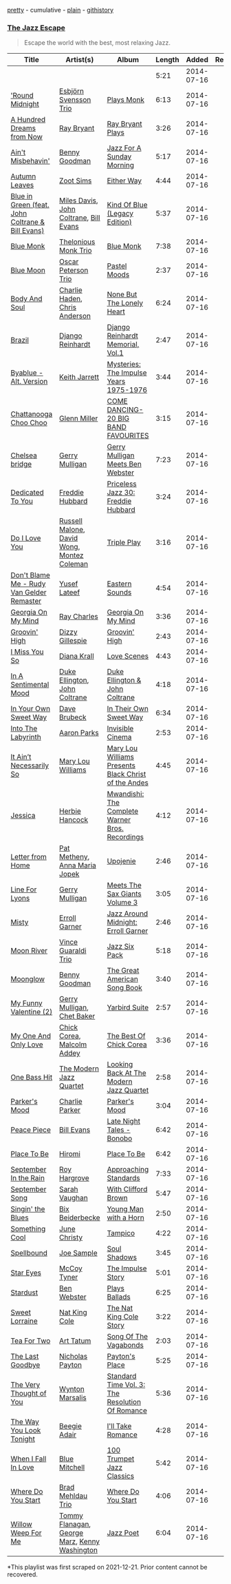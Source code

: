 [pretty](/playlists/pretty/7hjaw2oDqkMS2uDk5vmzAu.md) - cumulative - [plain](/playlists/plain/7hjaw2oDqkMS2uDk5vmzAu) - [githistory](https://github.githistory.xyz/mackorone/spotify-playlist-archive/blob/main/playlists/plain/7hjaw2oDqkMS2uDk5vmzAu)

### [The Jazz Escape](https://open.spotify.com/playlist/2lkF34ivWXj4FNUPybetur)

> Escape the world with the best, most relaxing Jazz.

| Title | Artist(s) | Album | Length | Added | Removed |
|---|---|---|---|---|---|
| [](https://open.spotify.com/track/16TbVkFPNUtNkwCSZIziXJ) | [](https://open.spotify.com/artist/0LyfQWJT6nXafLPZqxe9Of) | [](https://open.spotify.com/album/16P67CKwAR45QleNvCINeX) | 5:21 | 2014-07-16 |  |
| ['Round Midnight](https://open.spotify.com/track/6rIB9HudLdMSNEZaH8JxVm) | [Esbjörn Svensson Trio](https://open.spotify.com/artist/3HJzLaMbS0jMabxS3wttGk) | [Plays Monk](https://open.spotify.com/album/3ar3gv14DQ9QnmF9n3D90G) | 6:13 | 2014-07-16 |  |
| [A Hundred Dreams from Now](https://open.spotify.com/track/63kalFnjm1Wy8OvKXO7hWG) | [Ray Bryant](https://open.spotify.com/artist/617L0tV5Y7lMvUHGHR43AR) | [Ray Bryant Plays](https://open.spotify.com/album/4q8hkJRnSQaWiqW0b2Lw7G) | 3:26 | 2014-07-16 |  |
| [Ain't Misbehavin'](https://open.spotify.com/track/2jCEQ4ViFk3rkb3zOzi3rS) | [Benny Goodman](https://open.spotify.com/artist/1pBuKaLHJlIlqYxQQaflve) | [Jazz For A Sunday Morning](https://open.spotify.com/album/4a3eASYMdFTbmEpdj29zvg) | 5:17 | 2014-07-16 |  |
| [Autumn Leaves](https://open.spotify.com/track/1KGBpfScfuZVlgj5U4Tq31) | [Zoot Sims](https://open.spotify.com/artist/1pwr5rTWLVfqhvHfB7Reap) | [Either Way](https://open.spotify.com/album/4GdX9SFD6n0uynQPg2VOQY) | 4:44 | 2014-07-16 |  |
| [Blue in Green \(feat\. John Coltrane & Bill Evans\)](https://open.spotify.com/track/0aWMVrwxPNYkKmFthzmpRi) | [Miles Davis](https://open.spotify.com/artist/0kbYTNQb4Pb1rPbbaF0pT4), [John Coltrane](https://open.spotify.com/artist/2hGh5VOeeqimQFxqXvfCUf), [Bill Evans](https://open.spotify.com/artist/4jXfFzeP66Zy67HM2mvIIF) | [Kind Of Blue \(Legacy Edition\)](https://open.spotify.com/album/4sb0eMpDn3upAFfyi4q2rw) | 5:37 | 2014-07-16 |  |
| [Blue Monk](https://open.spotify.com/track/3Us7ZYk1MxPMvQu5mnI0Zw) | [Thelonious Monk Trio](https://open.spotify.com/artist/1eLGUQKWRwsvTDCJhH788m) | [Blue Monk](https://open.spotify.com/album/2TscgjDmicRE7TZEr5ASMU) | 7:38 | 2014-07-16 |  |
| [Blue Moon](https://open.spotify.com/track/3HBZd5XI252SYwC808uT2L) | [Oscar Peterson Trio](https://open.spotify.com/artist/0ldU0QJm31y0d6f57R1G2A) | [Pastel Moods](https://open.spotify.com/album/3YoYGmLKQubSo3Ho30FmPC) | 2:37 | 2014-07-16 |  |
| [Body And Soul](https://open.spotify.com/track/2W0aHErMSTAP2NTBAJlIrZ) | [Charlie Haden](https://open.spotify.com/artist/5Pqc0ZFA20Y9zGJZ3ojUin), [Chris Anderson](https://open.spotify.com/artist/7GqvcADuInnGBhPzJphrpO) | [None But The Lonely Heart](https://open.spotify.com/album/3AIPq30cOmfWnDQgc1OHxI) | 6:24 | 2014-07-16 |  |
| [Brazil](https://open.spotify.com/track/6m8ROlnJfX5nYsMydTKbzo) | [Django Reinhardt](https://open.spotify.com/artist/5Z1XZyEFY0dewG8faEIiEx) | [Django Reinhardt Memorial, Vol.1](https://open.spotify.com/album/2Dj3BTtfsqaQf795xk4lgm) | 2:47 | 2014-07-16 |  |
| [Byablue \- Alt\. Version](https://open.spotify.com/track/0k2HFxlwobWynK1pimUa13) | [Keith Jarrett](https://open.spotify.com/artist/0F3Aew9DSd6fb6192K1K0Y) | [Mysteries: The Impulse Years 1975\-1976](https://open.spotify.com/album/0Egmo33QeGlmH4YaAWdJnE) | 3:44 | 2014-07-16 |  |
| [Chattanooga Choo Choo](https://open.spotify.com/track/2BmkX0a5MydjxUae3JsIVU) | [Glenn Miller](https://open.spotify.com/artist/2aAHdB5HweT3mFcRzm0swc) | [COME DANCING\-20 BIG BAND FAVOURITES](https://open.spotify.com/album/7LCLqbDYJWP55r9N4L3Gxf) | 3:15 | 2014-07-16 |  |
| [Chelsea bridge](https://open.spotify.com/track/2Jy6tT44Ay0m5kTUQs2GJB) | [Gerry Mulligan](https://open.spotify.com/artist/6l40OFJhuTbHQ9V12evc9K) | [Gerry Mulligan Meets Ben Webster](https://open.spotify.com/album/4zNw4NpLg78Rgog4Ath5aM) | 7:23 | 2014-07-16 |  |
| [Dedicated To You](https://open.spotify.com/track/6obGjgqunbD7yvor1iMZPc) | [Freddie Hubbard](https://open.spotify.com/artist/0fTHKjepK5HWOrb2rkS5Em) | [Priceless Jazz 30: Freddie Hubbard](https://open.spotify.com/album/1yyn1hMUouPJquxC4hjJCC) | 3:24 | 2014-07-16 |  |
| [Do I Love You](https://open.spotify.com/track/29Zbj2JQKuUo1UDvBQIcHp) | [Russell Malone](https://open.spotify.com/artist/4U5eHAv5qBumRcWEl84ZCb), [David Wong](https://open.spotify.com/artist/2uvK3qQRe94yfxfJ4qsCCr), [Montez Coleman](https://open.spotify.com/artist/4e0q9ui404rCzGkNXLhDDl) | [Triple Play](https://open.spotify.com/album/5mYG0eWbMtSsaxHwEGQBim) | 3:16 | 2014-07-16 |  |
| [Don't Blame Me \- Rudy Van Gelder Remaster](https://open.spotify.com/track/1yJSiHvpYi1eZTrwStGoYJ) | [Yusef Lateef](https://open.spotify.com/artist/33XkS6h90eeK7e6OJHw0mq) | [Eastern Sounds](https://open.spotify.com/album/0963505kg714S5rqZwKZ9I) | 4:54 | 2014-07-16 |  |
| [Georgia On My Mind](https://open.spotify.com/track/0KkmIGbNiEGloUla4TK4hP) | [Ray Charles](https://open.spotify.com/artist/1eYhYunlNJlDoQhtYBvPsi) | [Georgia On My Mind](https://open.spotify.com/album/4Mq1I0fl1MwhOCUtWoX1Wl) | 3:36 | 2014-07-16 |  |
| [Groovin' High](https://open.spotify.com/track/3xK8Ec4RoHgFB9zDJkat8c) | [Dizzy Gillespie](https://open.spotify.com/artist/5RzjqfPS0Bu4bUMkyNNDpn) | [Groovin' High](https://open.spotify.com/album/3Zvvgj16yTtmCVqndZUH7G) | 2:43 | 2014-07-16 |  |
| [I Miss You So](https://open.spotify.com/track/5HrSt3w9604xJdMALbUcDl) | [Diana Krall](https://open.spotify.com/artist/5z1VAFwT35EVvCp1XlZZuL) | [Love Scenes](https://open.spotify.com/album/0BY7XVm9kLLwDmQfXFL8G8) | 4:43 | 2014-07-16 |  |
| [In A Sentimental Mood](https://open.spotify.com/track/51BfVxH0QfxTpFgZMMbhwK) | [Duke Ellington](https://open.spotify.com/artist/4F7Q5NV6h5TSwCainz8S5A), [John Coltrane](https://open.spotify.com/artist/2hGh5VOeeqimQFxqXvfCUf) | [Duke Ellington & John Coltrane](https://open.spotify.com/album/7qsnx3thQiQabvDkHfqI1m) | 4:18 | 2014-07-16 |  |
| [In Your Own Sweet Way](https://open.spotify.com/track/7lO3Go5i45lK7FKa9WOvUC) | [Dave Brubeck](https://open.spotify.com/artist/3kUKwTJdH8FuWzF8p6Dg9E) | [In Their Own Sweet Way](https://open.spotify.com/album/3xxZHHNXl3PxpjpO2ecQob) | 6:34 | 2014-07-16 |  |
| [Into The Labyrinth](https://open.spotify.com/track/40kPjE7saRDW8mmBlksWUW) | [Aaron Parks](https://open.spotify.com/artist/22KzEvCtrTGf9l6k7zFcdv) | [Invisible Cinema](https://open.spotify.com/album/3xfueIrMUw57owAiYVKt8S) | 2:53 | 2014-07-16 |  |
| [It Ain’t Necessarily So](https://open.spotify.com/track/0vwTHK0RI01avuLIrAHp8C) | [Mary Lou Williams](https://open.spotify.com/artist/6hrEc1XqVcGLK0Di6zVADR) | [Mary Lou Williams Presents Black Christ of the Andes](https://open.spotify.com/album/35TchegKRAVtmhwSfDA8hy) | 4:45 | 2014-07-16 |  |
| [Jessica](https://open.spotify.com/track/6BN2BiFru8FNpXY47GgTN0) | [Herbie Hancock](https://open.spotify.com/artist/2ZvrvbQNrHKwjT7qfGFFUW) | [Mwandishi: The Complete Warner Bros\. Recordings](https://open.spotify.com/album/2ZbgpDs0ewVgP6sLeXJMAu) | 4:12 | 2014-07-16 |  |
| [Letter from Home](https://open.spotify.com/track/2PZryKb38MtoCTsZASWLJ4) | [Pat Metheny](https://open.spotify.com/artist/3t58jfUhoMLYVO14XaUFLA), [Anna Maria Jopek](https://open.spotify.com/artist/49MhEXYycGHSAmmy8GiBio) | [Upojenie](https://open.spotify.com/album/2FDoaB8G6itN0d1vUPQgc9) | 2:46 | 2014-07-16 |  |
| [Line For Lyons](https://open.spotify.com/track/0WQ1u1tYKZ6UH49KVGBH1V) | [Gerry Mulligan](https://open.spotify.com/artist/6l40OFJhuTbHQ9V12evc9K) | [Meets The Sax Giants Volume 3](https://open.spotify.com/album/3R5GFV88b86J40Haj2PPsc) | 3:05 | 2014-07-16 |  |
| [Misty](https://open.spotify.com/track/1V87tTQ0lLptQroX7uD3ZA) | [Erroll Garner](https://open.spotify.com/artist/6C65D20ASusYqHGSIktfED) | [Jazz Around Midnight: Erroll Garner](https://open.spotify.com/album/5oIaNKls5Yx5gHfllGGkr3) | 2:46 | 2014-07-16 |  |
| [Moon River](https://open.spotify.com/track/3HjqOi572H7pasySmHXLYU) | [Vince Guaraldi Trio](https://open.spotify.com/artist/4ytkhMSAnrDP8XzRNlw9FS) | [Jazz Six Pack](https://open.spotify.com/album/1OeYBY5qJWCyqyCmQ7kfsh) | 5:18 | 2014-07-16 |  |
| [Moonglow](https://open.spotify.com/track/2GnYSGPljKiNKZ8OqYVyck) | [Benny Goodman](https://open.spotify.com/artist/1pBuKaLHJlIlqYxQQaflve) | [The Great American Song Book](https://open.spotify.com/album/49HFqpBu2kqYIwOiSKknny) | 3:40 | 2014-07-16 |  |
| [My Funny Valentine \(2\)](https://open.spotify.com/track/0MUVhuKwrPtnZW1worw31n) | [Gerry Mulligan](https://open.spotify.com/artist/6l40OFJhuTbHQ9V12evc9K), [Chet Baker](https://open.spotify.com/artist/3rxeQlsv0Sc2nyYaZ5W71T) | [Yarbird Suite](https://open.spotify.com/album/4ThZRAF2wqmOcnRIMxJu8h) | 2:57 | 2014-07-16 |  |
| [My One And Only Love](https://open.spotify.com/track/21WlpZiXLelHjdoMUhHfrm) | [Chick Corea](https://open.spotify.com/artist/5olDKSsFhhmwh8UCWwKtpq), [Malcolm Addey](https://open.spotify.com/artist/4v0dBZBhhgZctlUGPFOGyH) | [The Best Of Chick Corea](https://open.spotify.com/album/42yiUOGntY4V5W3rf7Glus) | 3:36 | 2014-07-16 |  |
| [One Bass Hit](https://open.spotify.com/track/6mqBtwOUZsxJK4pkNPnxD7) | [The Modern Jazz Quartet](https://open.spotify.com/artist/7wBFjZMHsC6nfV0HOSd6uI) | [Looking Back At The Modern Jazz Quartet](https://open.spotify.com/album/3InPNu32SCQAFfJcsF3STy) | 2:58 | 2014-07-16 |  |
| [Parker's Mood](https://open.spotify.com/track/76kEWcXw7hZfLt4Mt2lqwR) | [Charlie Parker](https://open.spotify.com/artist/4Ww5mwS7BWYjoZTUIrMHfC) | [Parker's Mood](https://open.spotify.com/album/4RRV74RIVhcITDiuxevzEW) | 3:04 | 2014-07-16 |  |
| [Peace Piece](https://open.spotify.com/track/5xkTHtZiRaazoh87lpeNwY) | [Bill Evans](https://open.spotify.com/artist/4jXfFzeP66Zy67HM2mvIIF) | [Late Night Tales \- Bonobo](https://open.spotify.com/album/0y3ai6LH83qeeeCbmpaIvf) | 6:42 | 2014-07-16 |  |
| [Place To Be](https://open.spotify.com/track/7MP2bGJFGGq4BUImUcbNOw) | [Hiromi](https://open.spotify.com/artist/7DeuppKQdCVhuWrzzCBBpc) | [Place To Be](https://open.spotify.com/album/7oHdAAQkWIf2MjEeqMtDdB) | 6:42 | 2014-07-16 |  |
| [September In the Rain](https://open.spotify.com/track/253VASytYpIZrZGpTlHyHQ) | [Roy Hargrove](https://open.spotify.com/artist/49zXTngyUTielHTbbH5YKs) | [Approaching Standards](https://open.spotify.com/album/1OGhqJimAFVAtyX7PKbakD) | 7:33 | 2014-07-16 |  |
| [September Song](https://open.spotify.com/track/27wKYdjaJGDJWTAuFi1En6) | [Sarah Vaughan](https://open.spotify.com/artist/1bgyxtWjZwA5PQlDsvs9b8) | [With Clifford Brown](https://open.spotify.com/album/4obhlOi49yfv162hJLcvzR) | 5:47 | 2014-07-16 |  |
| [Singin' the Blues](https://open.spotify.com/track/6ecHrGMH1xnmRdKakgIIpT) | [Bix Beiderbecke](https://open.spotify.com/artist/3kfbYBrL3MCPAMUwKDRpc7) | [Young Man with a Horn](https://open.spotify.com/album/5wTbwGNBPIPNdka8zs7os2) | 2:50 | 2014-07-16 |  |
| [Something Cool](https://open.spotify.com/track/0g5tUbJKTsU3mjtUT0ePEK) | [June Christy](https://open.spotify.com/artist/7D51E97yRZ8Su45PW9zbzP) | [Tampico](https://open.spotify.com/album/1mkYbTZnGZ88v6BcdRpMq1) | 4:22 | 2014-07-16 |  |
| [Spellbound](https://open.spotify.com/track/5V54sGZrYzQHkaGRJ8OGsq) | [Joe Sample](https://open.spotify.com/artist/4H2b90USTVSstPktwUsDZE) | [Soul Shadows](https://open.spotify.com/album/1yRXy8NJobwcSzLpoUoara) | 3:45 | 2014-07-16 |  |
| [Star Eyes](https://open.spotify.com/track/09Ht4aS2Lc6RwbcHVjrLXC) | [McCoy Tyner](https://open.spotify.com/artist/2EsmKkHsXK0WMNGOtIhbxr) | [The Impulse Story](https://open.spotify.com/album/4lxBGNMymHqIidoIdNmMT5) | 5:01 | 2014-07-16 |  |
| [Stardust](https://open.spotify.com/track/4nbqUfqKObLWhuUT7PWV1N) | [Ben Webster](https://open.spotify.com/artist/34W7ZCX0LZeJd8q6boKGOk) | [Plays Ballads](https://open.spotify.com/album/2bI7k1iblL7PAIzHPA86Et) | 6:25 | 2014-07-16 |  |
| [Sweet Lorraine](https://open.spotify.com/track/3RbkATWswzKeNDJUZZL2jL) | [Nat King Cole](https://open.spotify.com/artist/7v4imS0moSyGdXyLgVTIV7) | [The Nat King Cole Story](https://open.spotify.com/album/3NoP1ifIejWkGSDsO9T2xH) | 3:22 | 2014-07-16 |  |
| [Tea For Two](https://open.spotify.com/track/51AU3m5W6phNq5wT2aOnhq) | [Art Tatum](https://open.spotify.com/artist/3DtSOCXYU6o4EV0K1NgIKq) | [Song Of The Vagabonds](https://open.spotify.com/album/0xJ0R0PmRCaYufCeZNjbqs) | 2:03 | 2014-07-16 |  |
| [The Last Goodbye](https://open.spotify.com/track/5AuLuhe6LXvVod82HxJtXO) | [Nicholas Payton](https://open.spotify.com/artist/3cwVFmQ6mcUoGR6ZvIPuZ4) | [Payton's Place](https://open.spotify.com/album/0lohKc2RubArv0PbjXJYNB) | 5:25 | 2014-07-16 |  |
| [The Very Thought of You](https://open.spotify.com/track/7HX1x07eay5LlnrQdq7zh2) | [Wynton Marsalis](https://open.spotify.com/artist/375zxMmh2cSgUzFFnva0O7) | [Standard Time Vol\. 3: The Resolution Of Romance](https://open.spotify.com/album/3ggRodyIM1r04IT4K3Ikho) | 5:36 | 2014-07-16 |  |
| [The Way You Look Tonight](https://open.spotify.com/track/2dHnHyKAfKpRjJS55rPg9Q) | [Beegie Adair](https://open.spotify.com/artist/5gYIhpLwCYoxh3V8KANZpI) | [I'll Take Romance](https://open.spotify.com/album/5gtY51XQOhFTEVDOO1U4Xy) | 4:28 | 2014-07-16 |  |
| [When I Fall In Love](https://open.spotify.com/track/6nSfiGBX6zkGgytFEASXQD) | [Blue Mitchell](https://open.spotify.com/artist/420BtT2Zyze7Eb9zqHcliW) | [100 Trumpet Jazz Classics](https://open.spotify.com/album/1cGFVk6mbcYs8MN1R8LnRP) | 5:42 | 2014-07-16 |  |
| [Where Do You Start](https://open.spotify.com/track/0gPxAMKPYhnFSAKkBcy3UN) | [Brad Mehldau Trio](https://open.spotify.com/artist/5sQJzc7ZGwC4olbhp2kqqX) | [Where Do You Start](https://open.spotify.com/album/2s8XWSfq0eLzFd6oaNiIx2) | 4:06 | 2014-07-16 |  |
| [Willow Weep For Me](https://open.spotify.com/track/2xcegliBUI1I82aSY3ggbd) | [Tommy Flanagan](https://open.spotify.com/artist/6dUZplQfg5blo0h9HiJ94d), [George Marz](https://open.spotify.com/artist/6RS1W7u8F7YzIazR5FTJMi), [Kenny Washington](https://open.spotify.com/artist/4ern8uIUTeqcI4AE8Q5ZnO) | [Jazz Poet](https://open.spotify.com/album/6ZKAO7B6gAzPSipAavN6ai) | 6:04 | 2014-07-16 |  |

\*This playlist was first scraped on 2021-12-21. Prior content cannot be recovered.